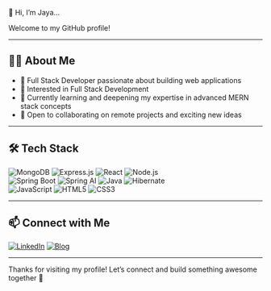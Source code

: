 👋 Hi, I’m Jaya...



Welcome to my GitHub profile!

---

## 👨‍💻 About Me

- 🚀 Full Stack Developer passionate about building web applications
- 👀 Interested in Full Stack Development 
- 🌱 Currently learning and deepening my expertise in advanced MERN stack concepts
- 💞️ Open to collaborating on remote projects and exciting new ideas

---

## 🛠️ Tech Stack

![MongoDB](https://img.shields.io/badge/-MongoDB-4EA94B?logo=mongodb&logoColor=white)
![Express.js](https://img.shields.io/badge/-Express.js-000000?logo=express&logoColor=white)
![React](https://img.shields.io/badge/-React-61DAFB?logo=react&logoColor=white)
![Node.js](https://img.shields.io/badge/-Node.js-339933?logo=node.js&logoColor=white)
<br>
![Spring Boot](https://img.shields.io/badge/-Spring%20Boot-6DB33F?logo=spring-boot&logoColor=white)
![Spring AI](https://img.shields.io/badge/-Spring%20AI-6DB33F?logo=spring&logoColor=white)
![Java](https://img.shields.io/badge/-Java-007396?logo=java&logoColor=white)
![Hibernate](https://img.shields.io/badge/-Hibernate-59666C?logo=hibernate&logoColor=white)
<br>
![JavaScript](https://img.shields.io/badge/-JavaScript-F7DF1E?logo=javascript&logoColor=black)
![HTML5](https://img.shields.io/badge/-HTML5-E34F26?logo=html5&logoColor=white)
![CSS3](https://img.shields.io/badge/-CSS3-1572B6?logo=css3&logoColor=white)

---

## 📫 Connect with Me

[![LinkedIn](https://img.shields.io/badge/-LinkedIn-0077B5?logo=linkedin&logoColor=white)](https://www.linkedin.com/in/jayarani-ys/)
[![Blog](https://img.shields.io/badge/-Blog-2962FF?logo=hashnode&logoColor=white)](https://jayalloyd.hashnode.dev/)

---

Thanks for visiting my profile! Let’s connect and build something awesome together 🚀

